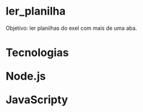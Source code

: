 # ler_planilha
Objetivo: ler planilhas do exel com mais de uma aba.

<h1>Tecnologias</hi>
<p>Node.js</p>
<p>JavaScripty</p>